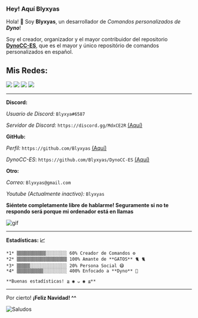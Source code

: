 ### Hey! Aquí Blyxyas

Hola! 👋 Soy **Blyxyas**, un desarrollador de *Comandos personalizados de **Dyno***!

Soy el creador, organizador y el mayor contribuidor del repositorio **[DynoCC-ES](https://github.com/Blyxyas/DynoCC-ES)**, que es el mayor y único repositório de  comandos personalizados en español.

## **Mis Redes:**

<img src="https://img.shields.io/badge/discord-%237289DA.svg?&style=for-the-badge&logo=discord&logoColor=white" /> <img src="https://img.shields.io/badge/github-%23100000.svg?&style=for-the-badge&logo=github&logoColor=white" /> <img src="https://img.shields.io/badge/gmail-D14836?&style=for-the-badge&logo=gmail&logoColor=white"> <img src="https://img.shields.io/badge/youtube-%23FF0000.svg?&style=for-the-badge&logo=youtube&logoColor=white">

---

**Discord:**

*Usuario de Discord:* `Blyxya#6587`

*Servidor de Discord:* `https://discord.gg/MdxCE2R` [(Aquí)](https://discord.gg/MdxCE2R)

**GitHub:**

*Perfíl:* `https://github.com/Blyxyas` [(Aquí)](https://github.com/Blyxyas)

*DynoCC-ES*: `https://github.com/Blyxyas/DynoCC-ES` [(Aquí)](https://github.com/Blyxyas/DynoCC-ES)

**Otro:**

*Correo:* `Blyxyas@gmail.com`

*Youtube (Actualmente inactivo):* `Blyxyas`

**Siéntete completamente libre de hablarme! Seguramente si no te respondo será porque mi ordenador está en llamas**

![gif](https://media.giphy.com/media/dbtDDSvWErdf2/source.gif)

---

**Estadísticas: 📈**

```
*1* ▒▒▒▒▒▒▒▒▒▒▒░░░░░░░░ 60% Creador de Comandos ⚙
*2* ▒▒▒▒▒▒▒▒▒▒▒▒▒▒▒▒▒▒▒ 100% Amante de **GATOS** 🐈 🐈
*3* ▒▒▒▒▒░░░░░░░░░░░░░░ 20% Persona Social 😷
*4* ▒▒▒▒▒▒▒▒▒▒░░░░░░░░░ 400% Enfocado a **Dyno** 🐲

**Buenas estadísticas! ≧ ◉ ᴗ ◉ ≦**
```

---

Por cierto! **¡Feliz Navidad! ^^**

![Saludos](https://raw.githubusercontent.com/iSomething-Dev/DynoCC-Spanish/main/ignore/assets/firma.png)
